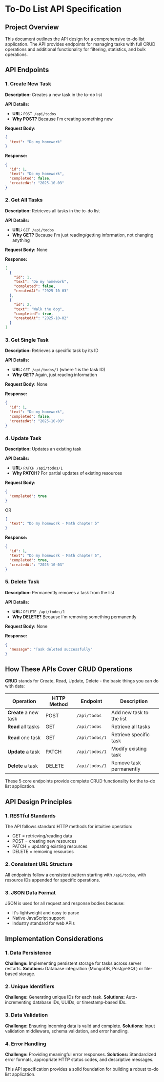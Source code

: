 # To-Do List API Specification

## Project Overview

This document outlines the API design for a comprehensive to-do list application. The API provides endpoints for managing tasks with full CRUD operations and additional functionality for filtering, statistics, and bulk operations.

## API Endpoints

### 1. Create New Task

**Description:** Creates a new task in the to-do list

**API Details:**

- **URL:** `POST /api/todos`
- **Why POST?** Because I'm creating something new

**Request Body:**

```json
{
  "text": "Do my homework"
}
```

**Response:**

```json
{
  "id": 1,
  "text": "Do my homework",
  "completed": false,
  "createdAt": "2025-10-03"
}
```

### 2. Get All Tasks

**Description:** Retrieves all tasks in the to-do list

**API Details:**

- **URL:** `GET /api/todos`
- **Why GET?** Because I'm just reading/getting information, not changing anything

**Request Body:** None

**Response:**

```json
[
  {
    "id": 1,
    "text": "Do my homework",
    "completed": false,
    "createdAt": "2025-10-03"
  },
  {
    "id": 2,
    "text": "Walk the dog",
    "completed": true,
    "createdAt": "2025-10-02"
  }
]
```

### 3. Get Single Task

**Description:** Retrieves a specific task by its ID

**API Details:**

- **URL:** `GET /api/todos/1` (where 1 is the task ID)
- **Why GET?** Again, just reading information

**Request Body:** None

**Response:**

```json
{
  "id": 1,
  "text": "Do my homework",
  "completed": false,
  "createdAt": "2025-10-03"
}
```

### 4. Update Task

**Description:** Updates an existing task

**API Details:**

- **URL:** `PATCH /api/todos/1`
- **Why PATCH?** For partial updates of existing resources

**Request Body:**

```json
{
  "completed": true
}
```

OR

```json
{
  "text": "Do my homework - Math chapter 5"
}
```

**Response:**

```json
{
  "id": 1,
  "text": "Do my homework - Math chapter 5",
  "completed": true,
  "createdAt": "2025-10-03"
}
```

### 5. Delete Task

**Description:** Permanently removes a task from the list

**API Details:**

- **URL:** `DELETE /api/todos/1`
- **Why DELETE?** Because I'm removing something permanently

**Request Body:** None

**Response:**

```json
{
  "message": "Task deleted successfully"
}
```

## How These APIs Cover CRUD Operations

**CRUD** stands for Create, Read, Update, Delete - the basic things you can do with data:

| Operation             | HTTP Method | Endpoint       | Description              |
| --------------------- | ----------- | -------------- | ------------------------ |
| **Create** a new task | POST        | `/api/todos`   | Add new task to the list |
| **Read** all tasks    | GET         | `/api/todos`   | Retrieve all tasks       |
| **Read** one task     | GET         | `/api/todos/1` | Retrieve specific task   |
| **Update** a task     | PATCH       | `/api/todos/1` | Modify existing task     |
| **Delete** a task     | DELETE      | `/api/todos/1` | Remove task permanently  |

These 5 core endpoints provide complete CRUD functionality for the to-do list application.

## API Design Principles

### 1. RESTful Standards

The API follows standard HTTP methods for intuitive operation:

- GET = retrieving/reading data
- POST = creating new resources
- PATCH = updating existing resources
- DELETE = removing resources

### 2. Consistent URL Structure

All endpoints follow a consistent pattern starting with `/api/todos`, with resource IDs appended for specific operations.

### 3. JSON Data Format

JSON is used for all request and response bodies because:

- It's lightweight and easy to parse
- Native JavaScript support
- Industry standard for web APIs

## Implementation Considerations

### 1. Data Persistence

**Challenge:** Implementing persistent storage for tasks across server restarts.
**Solutions:** Database integration (MongoDB, PostgreSQL) or file-based storage.

### 2. Unique Identifiers

**Challenge:** Generating unique IDs for each task.
**Solutions:** Auto-incrementing database IDs, UUIDs, or timestamp-based IDs.

### 3. Data Validation

**Challenge:** Ensuring incoming data is valid and complete.
**Solutions:** Input validation middleware, schema validation, and error handling.

### 4. Error Handling

**Challenge:** Providing meaningful error responses.
**Solutions:** Standardized error formats, appropriate HTTP status codes, and descriptive messages.

This API specification provides a solid foundation for building a robust to-do list application.
